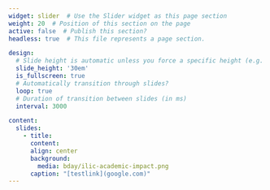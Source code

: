 ```yaml
---
widget: slider  # Use the Slider widget as this page section
weight: 20  # Position of this section on the page
active: false  # Publish this section?
headless: true  # This file represents a page section.

design:
  # Slide height is automatic unless you force a specific height (e.g. '400px')
  slide_height: '30em'
  is_fullscreen: true
  # Automatically transition through slides?
  loop: true
  # Duration of transition between slides (in ms)
  interval: 3000

content:
  slides:
    - title:
      content:
      align: center
      background:
        media: bday/ilic-academic-impact.png
      caption: "[testlink](google.com)"
---
```

